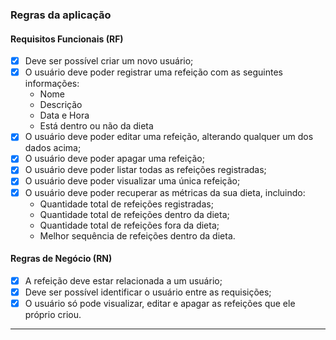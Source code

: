 ### Regras da aplicação

#### Requisitos Funcionais (RF)

- [x] Deve ser possível criar um novo usuário;
- [x] O usuário deve poder registrar uma refeição com as seguintes informações:
  - Nome
  - Descrição
  - Data e Hora
  - Está dentro ou não da dieta
- [x] O usuário deve poder editar uma refeição, alterando qualquer um dos dados acima;
- [x] O usuário deve poder apagar uma refeição;
- [x] O usuário deve poder listar todas as refeições registradas;
- [x] O usuário deve poder visualizar uma única refeição;
- [x] O usuário deve poder recuperar as métricas da sua dieta, incluindo:
  - Quantidade total de refeições registradas;
  - Quantidade total de refeições dentro da dieta;
  - Quantidade total de refeições fora da dieta;
  - Melhor sequência de refeições dentro da dieta.

#### Regras de Negócio (RN)

- [x] A refeição deve estar relacionada a um usuário;
- [x] Deve ser possível identificar o usuário entre as requisições;
- [x] O usuário só pode visualizar, editar e apagar as refeições que ele próprio criou.

---